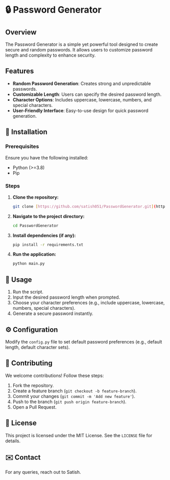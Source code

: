 # 🔒 Password Generator

## Overview

The Password Generator is a simple yet powerful tool designed to create secure and random passwords. It allows users to customize password length and complexity to enhance security. 

## Features

* **Random Password Generation**: Creates strong and unpredictable passwords.
* **Customizable Length**: Users can specify the desired password length.
* **Character Options**: Includes uppercase, lowercase, numbers, and special characters.
* **User-Friendly Interface**: Easy-to-use design for quick password generation.

## 💾 Installation

### Prerequisites

Ensure you have the following installed:
* Python (>=3.8)
* Pip

### Steps

1.  **Clone the repository:**
    ```bash
    git clone [https://github.com/satish051/PasswordGenerator.git](https://github.com/satish051/PasswordGenerator.git)
    ```

2.  **Navigate to the project directory:**
    ```bash
    cd PasswordGenerator
    ```

3.  **Install dependencies (if any):**
    ```bash
    pip install -r requirements.txt
    ```

4.  **Run the application:**
    ```bash
    python main.py
    ```

## 🚀 Usage

1.  Run the script.
2.  Input the desired password length when prompted.
3.  Choose your character preferences (e.g., include uppercase, lowercase, numbers, special characters).
4.  Generate a secure password instantly.

## ⚙️ Configuration

Modify the `config.py` file to set default password preferences (e.g., default length, default character sets).

## 🤝 Contributing

We welcome contributions! Follow these steps:

1.  Fork the repository.
2.  Create a feature branch (`git checkout -b feature-branch`).
3.  Commit your changes (`git commit -m 'Add new feature'`).
4.  Push to the branch (`git push origin feature-branch`).
5.  Open a Pull Request.

## 📜 License

This project is licensed under the MIT License. See the `LICENSE` file for details.

## ✉️ Contact

For any queries, reach out to Satish.

